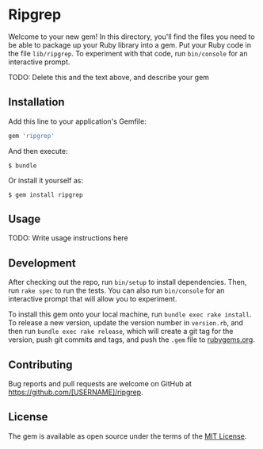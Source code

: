 # Ripgrep

Welcome to your new gem! In this directory, you'll find the files you need to be able to package up your Ruby library into a gem. Put your Ruby code in the file `lib/ripgrep`. To experiment with that code, run `bin/console` for an interactive prompt.

TODO: Delete this and the text above, and describe your gem

## Installation

Add this line to your application's Gemfile:

```ruby
gem 'ripgrep'
```

And then execute:

    $ bundle

Or install it yourself as:

    $ gem install ripgrep

## Usage

TODO: Write usage instructions here

## Development

After checking out the repo, run `bin/setup` to install dependencies. Then, run `rake spec` to run the tests. You can also run `bin/console` for an interactive prompt that will allow you to experiment.

To install this gem onto your local machine, run `bundle exec rake install`. To release a new version, update the version number in `version.rb`, and then run `bundle exec rake release`, which will create a git tag for the version, push git commits and tags, and push the `.gem` file to [rubygems.org](https://rubygems.org).

## Contributing

Bug reports and pull requests are welcome on GitHub at https://github.com/[USERNAME]/ripgrep.

## License

The gem is available as open source under the terms of the [MIT License](https://opensource.org/licenses/MIT).
